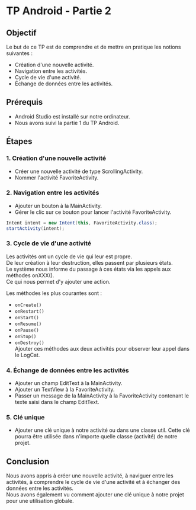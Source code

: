 # TP Android - Partie 2

## Objectif
Le but de ce TP est de comprendre et de mettre en pratique les notions suivantes :
* Création d'une nouvelle activité.
* Navigation entre les activités.
* Cycle de vie d'une activité.
* Échange de données entre les activités.

## Prérequis
* Android Studio est installé sur notre ordinateur.
* Nous avons suivi la partie 1 du TP Android.

## Étapes
### 1. Création d'une nouvelle activité
* Créer une nouvelle activité de type ScrollingActivity.
* Nommer l'activité FavoriteActivity.

### 2. Navigation entre les activités
* Ajouter un bouton à la MainActivity.
* Gérer le clic sur ce bouton pour lancer l'activité FavoriteActivity.
```java
Intent intent = new Intent(this, FavoriteActivity.class);
startActivity(intent);
```

### 3. Cycle de vie d'une activité
Les activités ont un cycle de vie qui leur est propre.  
De leur création à leur destruction, elles passent par plusieurs états.  
Le système nous informe du passage à ces états via les appels aux méthodes onXXX().  
Ce qui nous permet d'y ajouter une action.  

Les méthodes les plus courantes sont :
* `onCreate()`
* `onRestart()`
* `onStart()`
* `onResume()`
* `onPause()`
* `onStop()`
* `onDestroy()`  
Ajouter ces méthodes aux deux activités pour observer leur appel dans le LogCat.

### 4. Échange de données entre les activités
* Ajouter un champ EditText à la MainActivity.
* Ajouter un TextView à la FavoriteActivity.
* Passer un message de la MainActivity à la FavoriteActivity contenant le texte saisi dans le champ EditText.

### 5. Clé unique
* Ajouter une clé unique à notre activité ou dans une classe util. Cette clé pourra être utilisée dans n'importe quelle classe (activité) de notre projet.

## Conclusion
Nous avons appris à créer une nouvelle activité, à naviguer entre les activités, à comprendre le cycle de vie d'une activité et à échanger des données entre les activités.  
Nous avons également vu comment ajouter une clé unique à notre projet pour une utilisation globale.
